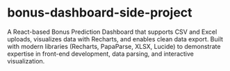 # bonus-dashboard-side-project
A React-based Bonus Prediction Dashboard that supports CSV and Excel uploads, visualizes data with Recharts, and enables clean data export. Built with modern libraries (Recharts, PapaParse, XLSX, Lucide) to demonstrate expertise in front-end development, data parsing, and interactive visualization.
